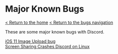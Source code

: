 # Major Known Bugs
[< Return to the home](/index)
[< Return to the bugs navigation](/bugs)

These are some major known bugs with Discord.

[iOS 11 Image Upload bug](known/heif)  
[Screen Sharing Crashes Discord on Linux](known/linux-ss)
